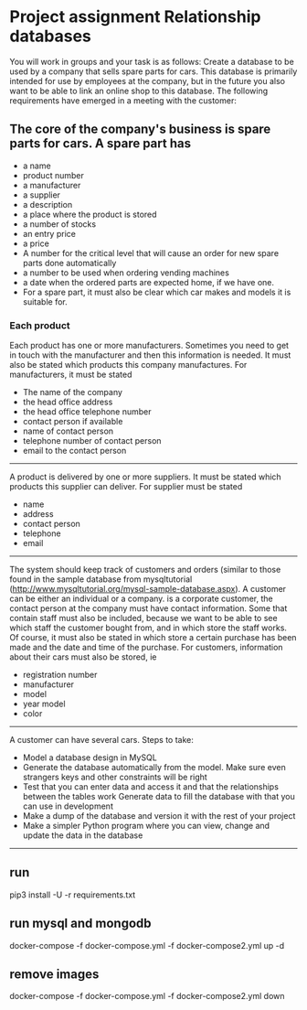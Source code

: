# Project assignment Relationship databases

You will work in groups and your task is as follows:
Create a database to be used by a company that sells spare parts for cars. 
This database is primarily intended for use by employees at the company, 
but in the future you also want to be able to link an online shop to this database.
The following requirements have emerged in a meeting with the customer:

## The core of the company's business is spare parts for cars. A spare part has
* a name
* product number
* a manufacturer
* a supplier
* a description
* a place where the product is stored
* a number of stocks
* an entry price
* a price
* A number for the critical level that will cause an order for new spare parts
done automatically
* a number to be used when ordering vending machines
* a date when the ordered parts are expected home, if we have one.
* For a spare part, it must also be clear which car makes and models it is suitable for.

### Each product
Each product has one or more manufacturers. Sometimes you need to get in touch with the manufacturer and then this information is needed. It must also be stated which products this company manufactures.
For manufacturers, it must be stated

* The name of the company
* the head office address
* the head office telephone number
* contact person if available
* name of contact person
* telephone number of contact person
* email to the contact person
---
A product is delivered by one or more suppliers. It must be stated which products this supplier can deliver.
For supplier must be stated
* name 
* address
* contact person 
* telephone
* email
---
The system should keep track of customers and orders (similar to those found in the sample database from mysqltutorial (http://www.mysqltutorial.org/mysql-sample-database.aspx). A customer can be either an individual or a company. is a corporate customer, the contact person at the company must have contact information.
Some that contain staff must also be included, because we want to be able to see which staff the customer bought from, and in which store the staff works. Of course, it must also be stated in which store a certain purchase has been made and the date and time of the purchase.
For customers, information about their cars must also be stored, ie
* registration number 
* manufacturer
* model
* year model
* color
---
A customer can have several cars. Steps to take:
* Model a database design in MySQL
* Generate the database automatically from the model. Make sure even strangers
keys and other constraints will be right
* Test that you can enter data and access it and that the relationships between
the tables work
Generate data to fill the database with that you can use in development
* Make a dump of the database and version it with the rest of your project
* Make a simpler Python program where you can view, change and update the data in
the database
---
## run
 pip3 install -U -r requirements.txt
 
## run mysql and mongodb

docker-compose -f docker-compose.yml -f docker-compose2.yml up -d

## remove images
docker-compose -f docker-compose.yml -f docker-compose2.yml down

